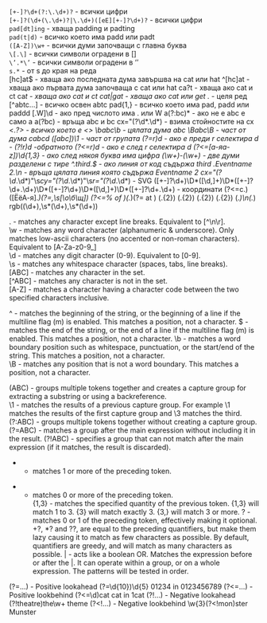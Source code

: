 `[+-]?\d+(?:\.\d+)?` - всички цифри    
`[+-]?(\d+(\.\d+)?|\.\d+)([eE][+-]?\d+)?` - всички цифри    
`pad[dt]ing` - хваща padding и padting    
`pad(t|d)` - всичко което има padd или padt    
`([A-Z])\w+` - всички думи започващи с главна буква    
`\[.\]` - всички символи оградени в []    
`\’.*\’` - всички символи оградени в ‘’     
`s.*` - от s  до края на реда   
[hc]at$ - хваща ако последната дума завършва на cat или hat
^[hc]at - хваща ако първата дума започваща с cat или hat
ca?t - хваща ако cat и ct
ca*t - хваща ако cat и ct
cat|gat - хваща ако cat или get
 .* - целя ред
[^abtc…] - всичко освен abtc
pad{1,} - всичко което има pad, padd или paddd
[.W]\d - ако пред числото има . или W
a(?:bc)* - ако не е abc е само а
a(?<foo>bc) - връща abc и bc
cx="(?<foo>\d*.\d*) - взима стойностите на cx
<.*?> - всичко което е <>
\babc\b - цялата дума abc
\Babc\B - част от дума cabcd
([abc])\1 - част от групата
(?=r)d - ако е преди r селектира d - (?!r)d -обратното
(?<=r)d - ако е след r селектира d
(?<=[а-яa-z])\d{1,3} - ако след някоя буква има цифра
(\w+)\-(\w+) - две думи разделени с тире
^.*third.*$ - ако линия от код съдържа third
.*Eventname 2.*\n - връща цялата линия която съдържа Eventname 2
cx="(?<cx>\d*.\d*)"\s*cy="(?<cy>\d*.\d*)"\s*r="(?<r>\d*.\d*) - SVG
([\+\-]?\d+)\D*([\d,]+)\D*([\+\-]?\d+\.\d+)\D*([\+\-]?\d+)\D*([\d,]+)\D*([\+\-]?\d+\.\d+) - координати
(?<=с\.)([ЁёА-я].*)(?=\,\s[\о\б\щ])
(?<=% of )(.*)(?= at )
(.{2}) (.{2}) (.{2}) (.{2}) (.*)\n(.*)
rgb\((\d+)\,\s*(\d+)\,\s*(\d+)\)


. - matches any character except line breaks. Equivalent to [^\n\r].	
\w - matches any word character (alphanumeric & underscore). Only matches low-ascii characters (no accented or non-roman characters). Equivalent to [A-Za-z0-9_]	
\d - matches any digit character (0-9). Equivalent to [0-9].	
\s - matches any whitespace character (spaces, tabs, line breaks).	
[ABC] - matches any character in the set.	
[^ABC] - matches any character is not in the set.	
[A-Z] - matches a character having a character code between the two specified characters inclusive.

^ - matches the beginning of the string, or the beginning of a line if the multiline flag (m) is enabled. This matches a position, not a character.	
$ - matches the end of the string, or the end of a line if the multiline flag (m) is enabled. This matches a position, not a character.	
\b - matches a word boundary position such as whitespace, punctuation, or the start/end of the string. This matches a position, not a character.	
\B - matches any position that is not a word boundary. This matches a position, not a character.


(ABC) - groups multiple tokens together and creates a capture group for extracting a substring or using a backreference.	
\1 - matches the results of a previous capture group. For example \1 matches the results of the first capture group and \3 matches the third.	
(?:ABC) - groups multiple tokens together without creating a capture group.	
(?=ABC) - matches a group after the main expression without including it in the result.	
(?!ABC) - specifies a group that can not match after the main expression (if it matches, the result is discarded).

+ - matches 1 or more of the preceding token.	
* - matches 0 or more of the preceding token.	
{1,3} - matches the specified quantity of the previous token. {1,3} will match 1 to 3. {3} will match exactly 3. {3,} will match 3 or more.	
? - matches 0 or 1 of the preceding token, effectively making it optional.	
+?, *? and ??, are equal to the preceding quantifiers, but make them lazy causing it to match as few characters as possible. By default, quantifiers are greedy, and will match as many characters as possible.	
| - acts like a boolean OR. Matches the expression before or after the |. It can operate within a group, or on a whole expression. The patterns will be tested in order.	

(?=…) - Positive lookahead	(?=\d{10})\d{5}	01234 in 0123456789
(?<=…) - Positive lookbehind	(?<=\d)cat	cat in 1cat
(?!…) - Negative lookahead	(?!theatre)the\w+	theme
(?<!…) - Negative lookbehind	\w{3}(?<!mon)ster	Munster
